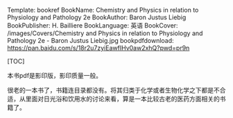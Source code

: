 Template: bookref
BookName: Chemistry and Physics in relation to Physiology and Pathology 2e
BookAuthor: Baron Justus Liebig
BookPublisher: H. Bailliere
BookLanguage: 英语
BookCover: /images/Covers/Chemistry and Physics in relation to Physiology and Pathology 2e - Baron Justus Liebig.jpg
bookpdfdownload: https://pan.baidu.com/s/18r2u7zyiEawfIHv0aw2xhQ?pwd=pr9n 


[TOC]

本书pdf是影印版，影印质量一般。

很老的一本书了，书籍连目录都没有。将其归类于化学或者生物化学之下都是不合适，从里面对日光浴和饮用水的讨论来看，算是一本比较古老的医药方面相关的书籍了。



